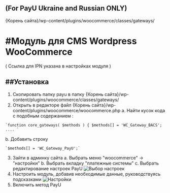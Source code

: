 (For PayU Ukraine and Russian ONLY)
-------
{Корень сайта}/wp-content/plugins/woocommerce/classes/gateways/


#Модуль для CMS Wordpress WooCommerce
======

( Ссылка для IPN указана в настройках модуля )

##Установка
-------------
1. Скопировать папку payu в папку {Корень сайта}/wp-content/plugins/woocommerce/classes/gateways/
2. Открыть в редакторе файл {Корень сайта}/wp-content/plugins/woocommerce/woocommerce.php
 a. Найти кусок кода с подобным содержанием :
 ```
 `function core_gateways( $methods ) { $methods[] = 'WC_Gateway_BACS'; .... `
 ```
 b. Добавить строку
 ```
 `$methods[] = 'WC_Gateway_PayU';`
 ```
3. Зайти в админку сайта
 a. Выбрать меню "woocommerce" -> "настройки"
 b. Выбрать вкладку "платежные системы"
 c. Выбрать редактирование настроек PayU
 ![Выбор настроек][0]
4. Настроить модуль, добавив необходимые данные, руководствуясь подсказками
![Настройки][1]
5. Включить метод PayU



[0]: https://raw.github.com/PayUUA/Wordpress_Woocommerce/master/choose_settings.png
[1]: https://raw.github.com/PayUUA/Wordpress_Woocommerce/master/settings.png
